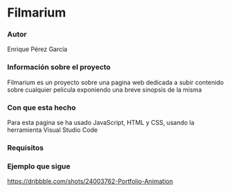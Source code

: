 # Filmarium
### Autor 
Enrique Pérez García 
### Información sobre el proyecto 
Filmarium es un proyecto sobre una pagina web dedicada a subir contenido sobre cualquier pelicula exponiendo una breve sinopsis de la misma
### Con que esta hecho 
Para esta pagina se ha usado JavaScript, HTML y CSS, usando la herramienta Visual Studio Code 
### Requisitos 

### Ejemplo que sigue
https://dribbble.com/shots/24003762-Portfolio-Animation

